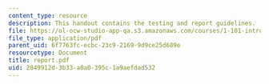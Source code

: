 ```yaml
---
content_type: resource
description: This handout contains the testing and report guidelines.
file: https://ol-ocw-studio-app-qa.s3.amazonaws.com/courses/1-101-introduction-to-civil-and-environmental-engineering-design-i-fall-2005/2849912d3b33a0a0395c1a9aefdad532_report.pdf
file_type: application/pdf
parent_uid: 6f7763fc-ecbc-23c9-2169-9d9ce25d689e
resourcetype: Document
title: report.pdf
uid: 2849912d-3b33-a0a0-395c-1a9aefdad532
---
```

